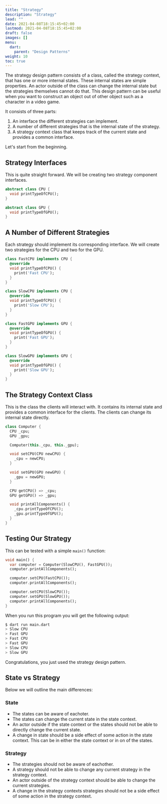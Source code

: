 ```yaml
---
title: "Strategy"
description: "Strategy"
lead: ""
date: 2021-04-08T18:15:45+02:00
lastmod: 2021-04-08T18:15:45+02:00
draft: false
images: []
menu: 
  dart:
    parent: "Design Patterns"
weight: 10
toc: true
---
```


The strategy design pattern consists of a class, called the strategy context, that has one or more internal states. These internal states are simple properties. An actor outside of the class can change the internal state but the strategies themselves cannot do that. This design pattern can be useful when you want to construct an object out of other object such as a character in a video game.

It consists of three parts:

1. An interface the different strategies can implement.
2. A number of different strategies that is the internal state of the strategy.
3. A strategy context class that keeps track of the current state and provides a common interface.

Let's start from the beginning.

## Strategy Interfaces

This is quite straight forward. We will be creating two strategy component interfaces.

```dart
abstract class CPU {
  void printTypeOfCPU();
}
```

```dart
abstract class GPU {
  void printTypeOfGPU();
}
```

## A Number of Different Strategies

Each strategy should implement its corresponding interface. We will create two strategies for the CPU and two for the GPU.

```dart
class FastCPU implements CPU {
  @override
  void printTypeOfCPU() {
    print('Fast CPU');
  }
}
```

```dart
class SlowCPU implements CPU {
  @override
  void printTypeOfCPU() {
    print('Slow CPU');
  }
}
```

```dart
class FastGPU implements GPU {
  @override
  void printTypeOfGPU() {
    print('Fast GPU');
  }
}
```

```dart
class SlowGPU implements GPU {
  @override
  void printTypeOfGPU() {
    print('Slow GPU');
  }
}
```

## The Strategy Context Class

This is the class the clients will interact with. It contains its internal state and provides a common interface for the clients. The clients can change its internal state directly.

```dart
class Computer {
  CPU _cpu;
  GPU _gpu;

  Computer(this._cpu, this._gpu);

  void setCPU(CPU newCPU) {
    _cpu = newCPU;
  }

  void setGPU(GPU newGPU) {
    _gpu = newGPU;
  }

  CPU getCPU() => _cpu;
  GPU getGPU() => _gpu;

  void printAllComponents() {
    _cpu.printTypeOfCPU();
    _gpu.printTypeOfGPU();
  }
}
``` 

## Testing Our Strategy

This can be tested with a simple `main()` function:

```dart
void main() {
  var computer = Computer(SlowCPU(), FastGPU());
  computer.printAllComponents();

  computer.setCPU(FastCPU());
  computer.printAllComponents();

  computer.setCPU(SlowCPU());
  computer.setGPU(SlowGPU());
  computer.printAllComponents();
}
```

When you run this program you will get the following output:

```sh
$ dart run main.dart
> Slow CPU
> Fast GPU
> Fast CPU
> Fast GPU
> Slow CPU
> Slow GPU
```

Congratulations, you just used the strategy design pattern.

## State vs Strategy

Below we will outline the main differences:

### State
- The states can be aware of eachoter.
- The states can change the current state in the state context.
- An actor outside if the state context or the states should not be able to directly change the current state.
- A change in state should be a side effect of some action in the state context. This can be in either the state context or in on of the states.

### Strategy
- The strategies should not be aware of eachother.
- A strategy should not be able to change any current strategy in the strategy context.
- An actor outside of the strategy context should be able to change the current strategies.
- A change in the strategy contexts strategies should not be a side effect of some action in the strategy context.
